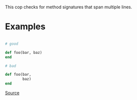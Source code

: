 
This cop checks for method signatures that span multiple lines.

# Examples

```ruby

# good

def foo(bar, baz)
end

# bad

def foo(bar,
        baz)
end
```

[Source](http://www.rubydoc.info/gems/rubocop/RuboCop/Cop/Style/MultilineMethodSignature)